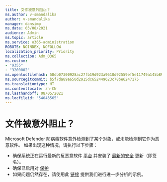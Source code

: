 ```yaml
---
title: 文件被意外阻止？
ms.author: v-smandalika
author: v-smandalika
manager: dansimp
ms.date: 03/08/2021
audience: Admin
ms.topic: article
ms.service: o365-administration
ROBOTS: NOINDEX, NOFOLLOW
localization_priority: Priority
ms.collection: Adm_O365
ms.custom:
- "9355"
- "3200002"
ms.openlocfilehash: 58db07300928ac27fb19d923a9610d92559ef5e11749a145b890d774c5911bb1
ms.sourcegitcommit: b5f7da89a650d2915dc652449623c78be6247175
ms.translationtype: HT
ms.contentlocale: zh-CN
ms.lasthandoff: 08/05/2021
ms.locfileid: "54043565"
---
```

# <a name="files-are-being-blocked-unexpectedly"></a>文件被意外阻止？

Microsoft Defender 防病毒软件意外检测到了某个对象，或未能检测到它作为恶意软件。 如果出现这种情况，请执行以下步骤：

- 确保系统正在运行最新的反恶意软件 [平台](https://docs.microsoft.com/windows/security/threat-protection/microsoft-defender-antivirus/manage-updates-baselines-microsoft-defender-antivirus) 并安装了 [最新的安全](https://www.microsoft.com/security/encyclopedia/adlpackages.aspx) 更新（即签名）。
- 确保已启用对 [保护](https://docs.microsoft.com/windows/security/threat-protection/microsoft-defender-antivirus/enable-cloud-protection-microsoft-defender-antivirus)
- 如果问题仍然存在，请使用此 [链接](https://www.microsoft.com/wdsi/filesubmission) 提供我们进行进一步分析的示例。
